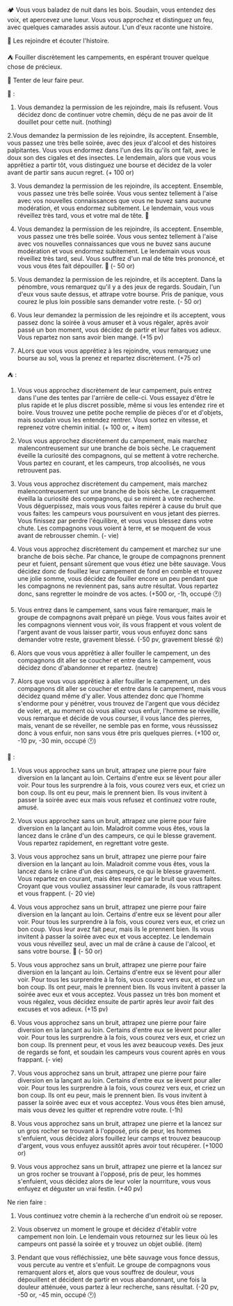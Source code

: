 🏕️ Vous vous baladez de nuit dans les bois. Soudain, vous entendez des voix, et apercevez une lueur. Vous vous approchez et distinguez un feu, avec quelques camarades assis autour. L'un d'eux raconte une histoire.

👥 Les rejoindre et écouter l'histoire.

⛺ Fouiller discrètement les campements, en espérant trouver quelque chose de précieux.

👻 Tenter de leur faire peur.

👥 :

1. Vous demandez la permission de les rejoindre, mais ils refusent. Vous décidez donc de continuer votre chemin, déçu de ne pas avoir de lit douillet pour cette nuit. (nothing)


2.Vous demandez la permission de les rejoindre, ils acceptent. Ensemble, vous passez une très belle soirée, avec des jeux d'alcool et des histoires palpitantes. Vous vous endormez dans l'un des lits qu'ils ont fait, avec le doux son des cigales et des insectes. Le lendemain, alors que vous vous apprêtiez a partir tôt, vous distinguez une bourse et décidez de la voler avant de partir sans aucun regret. (+ 100 or)


3. Vous demandez la permission de les rejoindre, ils acceptent. Ensemble, vous passez une très belle soirée. Vous vous sentez tellement à l'aise avec vos nouvelles connaissances que vous ne buvez sans aucune modération, et vous endormez subitement. Le lendemain, vous vous réveillez très tard, vous et votre mal de tête. 🤢 


4. Vous demandez la permission de les rejoindre, ils acceptent. Ensemble, vous passez une très belle soirée. Vous vous sentez tellement à l'aise avec vos nouvelles connaissances que vous ne buvez sans aucune modération et vous endormez subitement. Le lendemain vous vous réveillez très tard, seul. Vous souffrez d'un mal de tête très prononcé, et vous vous êtes fait dépouiller. 🤢 (- 50 or) 


5. Vous demandez la permission de les rejoindre, et ils acceptent. Dans la pénombre, vous remarquez qu'il y a des jeux de regards. Soudain, l'un d'eux vous saute dessus, et attrape votre bourse. Pris de panique, vous courez le plus loin possible sans demander votre reste. (- 50 or)

6. Vous leur demandez la permission de les rejoindre et ils acceptent, vous passez donc la soirée à vous amuser et à vous régaler, après avoir passé un bon moment, vous décidez de partir et leur faites vos adieux. Vous repartez non sans avoir bien mangé. (+15 pv)

7. ALors que vous vous apprêtiez à les rejoindre, vous remarquez une bourse au sol, vous la prenez et repartez discrètement. (+75 or)


⛺ :

1. Vous vous approchez discrètement de leur campement, puis entrez dans l'une des tentes par l'arrière de celle-ci. Vous essayez d'être le plus rapide et le plus discret possible, même si vous les entendez rire et boire. Vous trouvez une petite poche remplie de pièces d'or et d'objets, mais soudain vous les entendez rentrer. Vous sortez en vitesse, et reprenez votre chemin initial. (+ 100 or, + item)


2. Vous vous approchez discrètement du campement, mais marchez malencontreusement sur une branche de bois sèche. Le craquement éveille la curiosité des compagnons, qui se mettent à votre recherche. Vous partez en courant, et les campeurs, trop alcoolisés, ne vous retrouvent pas.


3. Vous vous approchez discrètement du campement, mais marchez malencontreusement sur une branche de bois sèche. Le craquement éveilla la curiosité des compagnons, qui se mirent à votre recherche. Vous déguerpissez, mais vous vous faites repérer à cause du bruit que vous faites: les campeurs vous poursuivent en vous jetant des pierres. Vous finissez par perdre l'équilibre, et vous vous blessez dans votre chute. Les compagnons vous voient à terre, et se moquent de vous avant de rebrousser chemin. (- vie)

4. Vous vous approchez discrètement du campement et marchez sur une branche de bois sèche. Par chance, le groupe de compagnons prennent peur et fuient, pensant sûrement que vous étiez une bête sauvage. Vous décidez donc de fouillez leur campement de fond en comble et trouvez une jolie somme, vous décidez de fouiller encore un peu pendant que les compagnons ne reviennent pas, sans autre résultat. Vous repartez donc, sans regretter le moindre de vos actes. (+500 or, -1h, occupé 🕐)

5. Vous entrez dans le campement, sans vous faire remarquer, mais le groupe de compagnons avait préparé un piège. Vous vous faites avoir et les compagnons viennent vous voir, ils vous frappent et vous volent de l'argent avant de vous laisser partir, vous vous enfuyez donc sans demander votre reste, gravement blessé. (-50 pv, gravement blessé 😵)

6. Alors que vous vous apprêtiez à aller fouiller le campement, un des compagnons dit aller se coucher et entre dans le campement, vous décidez donc d'abandonner et repartez. (neutre)

7. Alors que vous vous apprêtiez à aller fouiller le campement, un des compagnons dit aller se coucher et entre dans le campement, mais vous décidez quand même d'y aller. Vous attendez donc que l'homme s'endorme pour y pénétrer, vous trouvez de l'argent que vous décidez de voler, et, au moment où vous alliez vous enfuir, l'homme se réveille, vous remarque et décide de vous courser, il vous lance des pierres, mais, venant de se réveiller, ne semble pas en forme, vous réussissez donc à vous enfuir, non sans vous être pris quelques pierres. (+100 or, -10 pv, -30 min, occupé 🕐)


👻 :

1. Vous vous approchez sans un bruit, attrapez une pierre pour faire diversion en la lançant au loin. Certains d'entre eux se lèvent pour aller voir. Pour tous les surprendre à la fois, vous courez vers eux, et criez un bon coup. Ils ont eu peur, mais le prennent bien. Ils vous invitent à passer la soirée avec eux mais vous refusez et continuez votre route, amusé.


2. Vous vous approchez sans un bruit, attrapez une pierre pour faire diversion en la lançant au loin. Maladroit comme vous êtes, vous la lancez dans le crâne d'un des campeurs, ce qui le blesse gravement. Vous repartez rapidement, en regrettant votre geste.


3. Vous vous approchez sans un bruit, attrapez une pierre pour faire diversion en la lançant au loin. Maladroit comme vous êtes, vous la lancez dans le crâne d'un des campeurs, ce qui le blesse gravement. Vous repartez en courant, mais êtes repéré par le bruit que vous faites. Croyant que vous vouliez assassiner leur camarade, ils vous rattrapent et vous frappent. (- 20 vie)


4. Vous vous approchez sans un bruit, attrapez une pierre pour faire diversion en la lançant au loin. Certains d'entre eux se lèvent pour aller voir. Pour tous les surprendre à la fois, vous courez vers eux, et criez un bon coup. Vous leur avez fait peur, mais ils le prennent bien. Ils vous invitent à passer la soirée avec eux et vous acceptez. Le lendemain vous vous réveillez seul, avec un mal de crâne à cause de l'alcool, et sans votre bourse. 🤢 (- 50 or)

5. Vous vous approchez sans un bruit, attrapez une pierre pour faire diversion en la lançant au loin. Certains d'entre eux se lèvent pour aller voir. Pour tous les surprendre à la fois, vous courez vers eux, et criez un bon coup. Ils ont peur, mais le prennent bien. Ils vous invitent à passer la soirée avec eux et vous acceptez. Vous passez un très bon moment et vous régalez, vous décidez ensuite de partir après leur avoir fait des excuses et vos adieux. (+15 pv)

6. Vous vous approchez sans un bruit, attrapez une pierre pour faire diversion en la lançant au loin. Certains d'entre eux se lèvent pour aller voir. Pour tous les surprendre à la fois, vous courez vers eux, et criez un bon coup. Ils prennent peur, et vous les avez beaucoup vexés. Des jeux de regards se font, et soudain les campeurs vous courent après en vous frappant. (- vie)

7. Vous vous approchez sans un bruit, attrapez une pierre pour faire diversion en la lançant au loin. Certains d'entre eux se lèvent pour aller voir. Pour tous les surprendre à la fois, vous courez vers eux, et criez un bon coup. Ils ont eu peur, mais le prennent bien. Ils vous invitent à passer la soirée avec eux et vous acceptez. Vous vous êtes bien amusé, mais vous devez les quitter et reprendre votre route. (-1h)

8. Vous vous approchez sans un bruit, attrapez une pierre et la lancez sur un gros rocher se trouvant à l'opposé, pris de peur, les hommes s'enfuient, vous décidez alors fouillez leur camps et trouvez beaucoup d'argent, vous vous enfuyez aussitôt après avoir tout récupérer. (+1000 or)

9. Vous vous approchez sans un bruit, attrapez une pierre et la lancez sur un gros rocher se trouvant à l'opposé, pris de peur, les hommes s'enfuient, vous décidez alors de leur voler la nourriture, vous vous enfuyez et déguster un vrai festin. (+40 pv)


Ne rien faire :

1. Vous continuez votre chemin à la recherche d'un endroit où se reposer.

2. Vous observez un moment le groupe et décidez d'établir votre campement non loin. Le lendemain vous retournez sur les lieux où les campeurs ont passé la soirée et y trouvez un objet oublié. (item)

3. Pendant que vous réfléchissiez, une bête sauvage vous fonce dessus, vous percute au ventre et s'enfuit. Le groupe de compagnons vous remarquent alors et, alors que vous souffrez de douleur, vous dépouillent et décident de partir en vous abandonnant, une fois la douleur atténuée, vous partez à leur recherche, sans résultat. (-20 pv, -50 or, -45 min, occupé 🕐)
